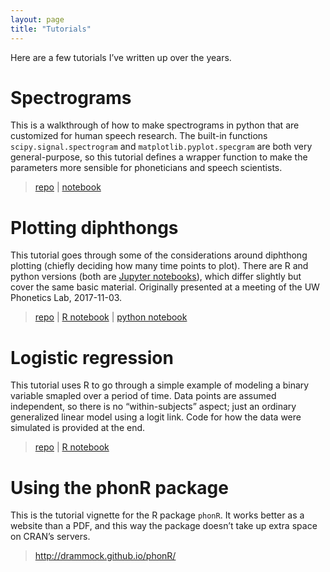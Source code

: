 ```yaml
---
layout: page
title: "Tutorials"
---
```


Here are a few tutorials I’ve written up over the years.

# Spectrograms
This is a walkthrough of how to make spectrograms in python that are customized for human speech research.  The built-in functions `scipy.signal.spectrogram` and `matplotlib.pyplot.specgram` are both very general-purpose, so this tutorial defines a wrapper function to make the parameters more sensible for phoneticians and speech scientists.

> [repo](https://github.com/drammock/spectrogram-tutorial) | [notebook](https://github.com/drammock/spectrogram-tutorial/blob/master/spectrogram.ipynb)

# Plotting diphthongs
This tutorial goes through some of the considerations around diphthong plotting (chiefly deciding how many time points to plot).  There are R and python versions (both are [Jupyter notebooks](http://jupyter.org/)), which differ slightly but cover the same basic material.  Originally presented at a meeting of the UW Phonetics Lab, 2017-11-03.

> [repo](https://github.com/drammock/diphthong-plotting-tutorial) | [R notebook](https://github.com/drammock/diphthong-plotting-tutorial/blob/master/diphthong-plotting-R.ipynb) | [python notebook](https://github.com/drammock/diphthong-plotting-tutorial/blob/master/diphthong-plotting.ipynb)

# Logistic regression
This tutorial uses R to go through a simple example of modeling a binary variable smapled over a period of time.  Data points are assumed independent, so there is no “within-subjects” aspect; just an ordinary generalized linear model using a logit link.  Code for how the data were simulated is provided at the end.

> [repo](https://github.com/drammock/logistic-regression-tutorial) | [R notebook](https://github.com/drammock/logistic-regression-tutorial/blob/master/logistic-regression-tutorial.ipynb)

# Using the phonR package
This is the tutorial vignette for the R package `phonR`.  It works better as a website than a PDF, and this way the package doesn’t take up extra space on CRAN’s servers.

> http://drammock.github.io/phonR/
